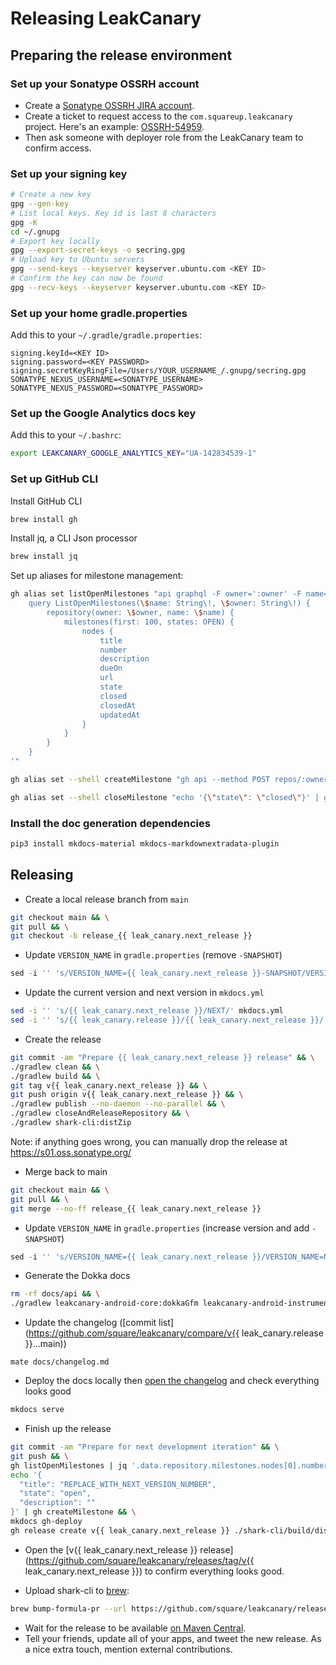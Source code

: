 # Releasing LeakCanary

## Preparing the release environment

### Set up your Sonatype OSSRH account

* Create a [Sonatype OSSRH JIRA account](https://issues.sonatype.org/secure/Signup!default.jspa).
* Create a ticket to request access to the `com.squareup.leakcanary` project. Here's an example: [OSSRH-54959](https://issues.sonatype.org/browse/OSSRH-54959).
* Then ask someone with deployer role from the LeakCanary team to confirm access.

### Set up your signing key

```bash
# Create a new key
gpg --gen-key
# List local keys. Key id is last 8 characters
gpg -K
cd ~/.gnupg
# Export key locally
gpg --export-secret-keys -o secring.gpg
# Upload key to Ubuntu servers
gpg --send-keys --keyserver keyserver.ubuntu.com <KEY ID>
# Confirm the key can now be found
gpg --recv-keys --keyserver keyserver.ubuntu.com <KEY ID>
```

### Set up your home gradle.properties

Add this to your `~/.gradle/gradle.properties`:

```
signing.keyId=<KEY ID>
signing.password=<KEY PASSWORD>
signing.secretKeyRingFile=/Users/YOUR_USERNAME_/.gnupg/secring.gpg
SONATYPE_NEXUS_USERNAME=<SONATYPE_USERNAME>
SONATYPE_NEXUS_PASSWORD=<SONATYPE_PASSWORD>
```

### Set up the Google Analytics docs key 

Add this to your `~/.bashrc`:

```bash
export LEAKCANARY_GOOGLE_ANALYTICS_KEY="UA-142834539-1"
```

### Set up GitHub CLI

Install GitHub CLI

```bash
brew install gh
```

Install jq, a CLI Json processor

```bash
brew install jq
```

Set up aliases for milestone management:

```bash
gh alias set listOpenMilestones "api graphql -F owner=':owner' -F name=':repo' -f query='
    query ListOpenMilestones(\$name: String\!, \$owner: String\!) {
        repository(owner: \$owner, name: \$name) {
            milestones(first: 100, states: OPEN) {
                nodes {
                    title
                    number
                    description
                    dueOn
                    url
                    state
                    closed
                    closedAt
                    updatedAt
                }
            }
        }
    }
'"

gh alias set --shell createMilestone "gh api --method POST repos/:owner/:repo/milestones --input - | jq '{ html_url: .html_url, state: .state, created_at: .created_at }'"

gh alias set --shell closeMilestone "echo '{\"state\": \"closed\"}' | gh api --method PATCH repos/:owner/:repo/milestones/\$1 --input - | jq '{ html_url: .html_url, state: .state, closed_at: .closed_at }'"
```

### Install the doc generation dependencies

```bash
pip3 install mkdocs-material mkdocs-markdownextradata-plugin
```

## Releasing

* Create a local release branch from `main`
```bash
git checkout main && \
git pull && \
git checkout -b release_{{ leak_canary.next_release }}
```

* Update `VERSION_NAME` in `gradle.properties` (remove `-SNAPSHOT`)
```gradle
sed -i '' 's/VERSION_NAME={{ leak_canary.next_release }}-SNAPSHOT/VERSION_NAME={{ leak_canary.next_release }}/' gradle.properties
```

* Update the current version and next version in `mkdocs.yml`
```bash
sed -i '' 's/{{ leak_canary.next_release }}/NEXT/' mkdocs.yml
sed -i '' 's/{{ leak_canary.release }}/{{ leak_canary.next_release }}/' mkdocs.yml
```

* Create the release
```bash
git commit -am "Prepare {{ leak_canary.next_release }} release" && \
./gradlew clean && \
./gradlew build && \
git tag v{{ leak_canary.next_release }} && \
git push origin v{{ leak_canary.next_release }} && \
./gradlew publish --no-daemon --no-parallel && \
./gradlew closeAndReleaseRepository && \
./gradlew shark-cli:distZip
```

Note: if anything goes wrong, you can manually drop the release at https://s01.oss.sonatype.org/

* Merge back to main
```bash
git checkout main && \
git pull && \
git merge --no-ff release_{{ leak_canary.next_release }}
```
* Update `VERSION_NAME` in `gradle.properties` (increase version and add `-SNAPSHOT`)
```gradle
sed -i '' 's/VERSION_NAME={{ leak_canary.next_release }}/VERSION_NAME=NEXT-SNAPSHOT/' gradle.properties
```

* Generate the Dokka docs
```bash
rm -rf docs/api && \
./gradlew leakcanary-android-core:dokkaGfm leakcanary-android-instrumentation:dokkaGfm leakcanary-android-process:dokkaGfm leakcanary-object-watcher-android-core:dokkaGfm leakcanary-object-watcher:dokkaGfm shark-android:dokkaGfm shark-graph:dokkaGfm shark-hprof:dokkaGfm shark-log:dokkaGfm shark:dokkaGfm plumber-android:dokkaGfm leakcanary-android-release:dokkaGfm
```

* Update the changelog ([commit list](https://github.com/square/leakcanary/compare/v{{ leak_canary.release }}...main))
```
mate docs/changelog.md
```	

* Deploy the docs locally then [open the changelog](http://127.0.0.1:8000/changelog/) and check everything looks good
```bash
mkdocs serve
```

* Finish up the release

```bash
git commit -am "Prepare for next development iteration" && \
git push && \
gh listOpenMilestones | jq '.data.repository.milestones.nodes[0].number' | xargs gh closeMilestone && \
echo '{
  "title": "REPLACE_WITH_NEXT_VERSION_NUMBER",
  "state": "open",
  "description": ""
}' | gh createMilestone && \
mkdocs gh-deploy
gh release create v{{ leak_canary.next_release }} ./shark-cli/build/distributions/shark-cli-{{ leak_canary.next_release }}.zip --title v{{ leak_canary.next_release }} --notes 'See [Change Log](https://square.github.io/leakcanary/changelog)'
```

* Open the [v{{ leak_canary.next_release }} release](https://github.com/square/leakcanary/releases/tag/v{{ leak_canary.next_release }}) to confirm everything looks good.

* Upload shark-cli to [brew](https://brew.sh/):
```bash
brew bump-formula-pr --url https://github.com/square/leakcanary/releases/download/v{{ leak_canary.next_release }}/shark-cli-{{ leak_canary.next_release }}.zip leakcanary-shark
```

* Wait for the release to be available [on Maven Central](https://repo1.maven.org/maven2/com/squareup/leakcanary/leakcanary-android/).
* Tell your friends, update all of your apps, and tweet the new release. As a nice extra touch, mention external contributions.
